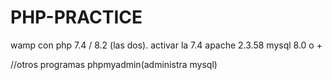 # PHP-PRACTICE
wamp
con php 7.4 / 8.2 (las dos).  activar la 7.4
apache 2.3.58 
mysql 8.0 o + 

//otros programas
phpmyadmin(administra mysql)